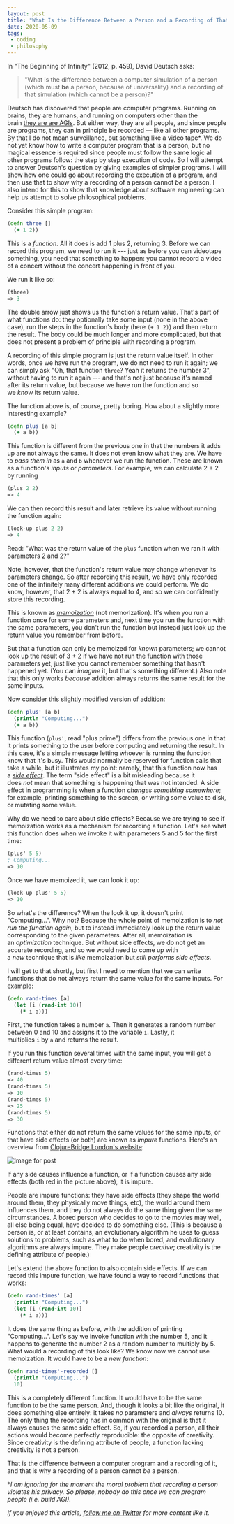 ```yaml
---
layout: post
title: "What Is the Difference Between a Person and a Recording of That Person?"
date: 2020-05-09
tags:
 - coding
 - philosophy
---
```


In "The Beginning of Infinity" (2012, p. 459), David Deutsch asks:

> "What is the difference between a computer simulation of a person (which must **be** a person, because of universality) and a recording of that simulation (which cannot be a person)?"

Deutsch has discovered that people are computer programs. Running on brains, they are humans, and running on computers other than the brain [they are are AGIs](https://soundcloud.com/dchacke). But either way, they are all people, and since people are programs, they can in principle be recorded — like all other programs. By that I do not mean surveillance, but something like a video tape*. We do not yet know how to write a computer program that is a person, but no magical essence is required since people must follow the same logic all other programs follow: the step by step execution of code. So I will attempt to answer Deutsch's question by giving examples of simpler programs. I will show how one could go about recording the execution of a program, and then use that to show why a recording of a person cannot *be* a person. I also intend for this to show that knowledge about software engineering can help us attempt to solve philosophical problems.

Consider this simple program:

```clojure
(defn three []
  (+ 1 2))
```

This is a *function*. All it does is add 1 plus 2, returning 3. Before we can record this program, we need to run it --- just as before you can videotape something, you need that something to happen: you cannot record a video of a concert without the concert happening in front of you.

We run it like so:

```clojure
(three)
=> 3
```

The double arrow just shows us the function's return value. That's part of what functions do: they optionally take some input (none in the above case), run the steps in the function's body (here `(+ 1 2)`) and then return the result. The body could be much longer and more complicated, but that does not present a problem of principle with recording a program.

A recording of this simple program is just the return value itself. In other words, once we have run the program, we do not need to run it again; we can simply ask "Oh, that function `three`? Yeah it returns the number 3", without having to run it again --- and that's not just because it's named after its return value, but because we have run the function and so we *know* its return value.

The function above is, of course, pretty boring. How about a slightly more interesting example?

```clojure
(defn plus [a b]
  (+ a b))
```

This function is different from the previous one in that the numbers it adds up are not always the same. It does not even know what they are. We have to *pass them in* as `a` and `b` whenever we run the function. These are known as a function's *inputs* or *parameters*. For example, we can calculate 2 + 2 by running

```clojure
(plus 2 2)
=> 4
```

We can then record this result and later retrieve its value without running the function again:

```clojure
(look-up plus 2 2)
=> 4
```

Read: "What was the return value of the `plus` function when we ran it with parameters 2 and 2?"

Note, however, that the function's return value may change whenever its parameters change. So after recording this result, we have only recorded one of the infinitely many different additions we could perform. We do know, however, that 2 + 2 is always equal to 4, and so we can confidently store this recording.

This is known as [*memoization*](https://en.wikipedia.org/wiki/Memoization) (not memo*r*ization). It's when you run a function once for some parameters and, next time you run the function with the same parameters, you don't run the function but instead just look up the return value you remember from before.

But that a function can only be memoized for *known* parameters; we cannot look up the result of 3 + 2 if we have not run the function with those parameters yet, just like you cannot remember something that hasn't happened yet. (You can *imagine* it, but that's something different.) Also note that this only works *because* addition always returns the same result for the same inputs.

Now consider this slightly modified version of addition:

```clojure
(defn plus' [a b]
  (println "Computing...")
  (+ a b))
```

This function (`plus'`, read "plus prime") differs from the previous one in that it prints something to the user before computing and returning the result. In this case, it's a simple message letting whoever is running the function know that it's busy. This would normally be reserved for function calls that take a while, but it illustrates my point: namely, that this function now has a [*side effect*](https://softwareengineering.stackexchange.com/a/40314). The term "side effect" is a bit misleading because it does *not* mean that something is happening that was not intended. A side effect in programming is when a function *changes something somewhere*; for example, printing something to the screen, or writing some value to disk, or mutating some value.

Why do we need to care about side effects? Because we are trying to see if memoization works as a mechanism for recording a function. Let's see what this function does when we invoke it with parameters 5 and 5 for the first time:

```clojure
(plus' 5 5)
; Computing...
=> 10
```

Once we have memoized it, we can look it up:

```clojure
(look-up plus' 5 5)
=> 10
```

So what's the difference? When the look it up, it doesn't print "Computing...". Why not? Because the whole point of memoization is to *not run the function again*, but to instead immediately look up the return value corresponding to the given parameters. After all, memoization is an *optimization* technique. But without side effects, we do not get an accurate recording, and so we would need to come up with a *new* technique that is *like* memoization but *still performs side effects*.

I will get to that shortly, but first I need to mention that we can write functions that do not always return the same value for the same inputs. For example:

```clojure
(defn rand-times [a]
  (let [i (rand-int 10)]
    (* i a)))
```

First, the function takes a number `a`. Then it generates a random number between 0 and 10 and assigns it to the variable `i`. Lastly, it multiplies `i` by `a` and returns the result.

If you run this function several times with the same input, you will get a different return value almost every time:

```clojure
(rand-times 5)
=> 40
(rand-times 5)
=> 10
(rand-times 5)
=> 25
(rand-times 5)
=> 30
```

Functions that either do not return the same values for the same inputs, or that have side effects (or both) are known as *impure* functions. Here's an overview from [ClojureBridge London's website](https://clojurebridgelondon.github.io/workshop/functions/pure-functions.html):

![Image for post](/img/0_4QtvmslYWlwlI2gK.png)

If any side causes influence a function, or if a function causes any side effects (both red in the picture above), it is impure.

People are impure functions: they have side effects (they shape the world around them, they physically move things, etc), the world around them influences them, and they do not always do the same thing given the same circumstances. A bored person who decides to go to the movies may well, all else being equal, have decided to do something else. (This is because a person is, or at least contains, an evolutionary algorithm he uses to guess solutions to problems, such as what to do when bored, and evolutionary algorithms are always impure. They make people *creative*; creativity is the defining attribute of people.)

Let's extend the above function to also contain side effects. If we can record this impure function, we have found a way to record functions that works:

```clojure
(defn rand-times' [a]
  (println "Computing...")
  (let [i (rand-int 10)]
    (* i a)))
```

It does the same thing as before, with the addition of printing "Computing...". Let's say we invoke function with the number 5, and it happens to generate the number 2 as a random number to multiply by 5. What would a recording of this look like? We know now we cannot use memoization. It would have to be a *new function*:

```clojure
(defn rand-times'-recorded []
  (println "Computing...")
  10)
```

This is a completely different function. It would have to be the same function to be the same person. And, though it looks a bit like the original, it does something else entirely: it takes *no* parameters and *always* returns 10. The only thing the recording has in common with the original is that it always causes the same side effect. So, if you recorded a person, all their actions would become perfectly reproducible: the opposite of creativity. Since creativity is the defining attribute of people, a function lacking creativity is not a person.

That is the difference between a computer program and a recording of it, and that is why a recording of a person cannot *be* a person.

**I am ignoring for the moment the moral problem that recording a person violates his privacy. So please, nobody do this once we can program people (i.e. build AGI).*

*If you enjoyed this article, *[*follow me on Twitter*](https://twitter.com/dchackethal)* for more content like it.*

